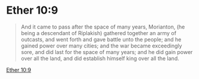 # Ether 10:9

> And it came to pass after the space of many years, Morianton, (he being a descendant of Riplakish) gathered together an army of outcasts, and went forth and gave battle unto the people; and he gained power over many cities; and the war became exceedingly sore, and did last for the space of many years; and he did gain power over all the land, and did establish himself king over all the land.

[Ether 10:9](https://www.churchofjesuschrist.org/study/scriptures/bofm/ether/10?lang=eng&id=p9#p9)


